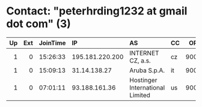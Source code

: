 # Contact: "peterhrding1232 at gmail dot com" (3)

|   Up |   Ext | JoinTime   | IP              | AS                              | CC   |   ORp |   Dirp | OS    | Version   | Nickname      |   eFamMembers |
|-----:|------:|:-----------|:----------------|:--------------------------------|:-----|------:|-------:|:------|:----------|:--------------|--------------:|
|    1 |     0 | 15:26:33   | 195.181.220.200 | INTERNET CZ, a.s.               | cz   |  9001 |      0 | Linux | 0.2.4.27  | FriedOnion    |             1 |
|    1 |     0 | 15:09:13   | 31.14.138.27    | Aruba S.p.A.                    | it   |  9001 |      0 | Linux | 0.2.4.27  | DogDay        |             1 |
|    1 |     0 | 07:01:11   | 93.188.161.36   | Hostinger International Limited | us   |  9001 |      0 | Linux | 0.2.4.27  | 1stAmmendment |             1 |
